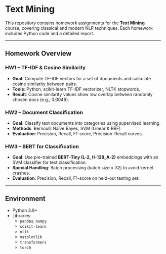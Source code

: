 # Text Mining

This repository contains homework assignments for the **Text Mining** course, covering classical and modern NLP techniques. Each homework includes Python code and a detailed report.

---

## Homework Overview

### HW1 – TF-IDF & Cosine Similarity
- **Goal**: Compute TF-IDF vectors for a set of documents and calculate cosine similarity between pairs.  
- **Tools**: Python, scikit-learn TF-IDF vectorizer, NLTK stopwords.  
- **Result**: Cosine similarity values show low overlap between randomly chosen docs (e.g., 0.0049).  

### HW2 – Document Classification
- **Goal**: Classify text documents into categories using supervised learning.  
- **Methods**: Bernoulli Naïve Bayes, SVM (Linear & RBF).  
- **Evaluation**: Precision, Recall, F1-score, Precision–Recall curves.  

### HW3 – BERT for Classification
- **Goal**: Use pre-trained **BERT-Tiny (L-2_H-128_A-2)** embeddings with an SVM classifier for text classification.  
- **Special Handling**: Batch processing (batch size = 32) to avoid kernel crashes.  
- **Evaluation**: Precision, Recall, F1-score on held-out testing set.  

---

## Environment
- Python 3.9+
- Libraries:
  - `pandas`, `numpy`
  - `scikit-learn`
  - `nltk`
  - `matplotlib`
  - `transformers`
  - `torch`


